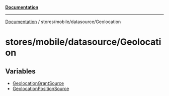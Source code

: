 [**Documentation**](../../../../index.md)

***

[Documentation](../../../../index.md) / stores/mobile/datasource/Geolocation

# stores/mobile/datasource/Geolocation

## Variables

- [GeolocationGrantSource](variables/GeolocationGrantSource.md)
- [GeolocationPositionSource](variables/GeolocationPositionSource.md)
